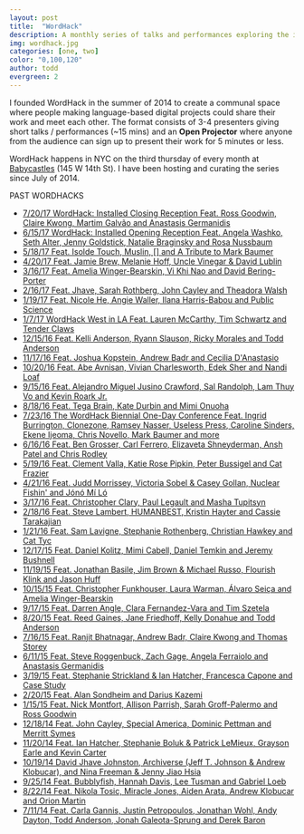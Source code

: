 ```yaml
---
layout: post
title:  "WordHack"
description: A monthly series of talks and performances exploring the intersection of language and technology at Babycastles in NYC that I founded and host.
img: wordhack.jpg
categories: [one, two]
color: "0,100,120"
author: todd
evergreen: 2
---
```


I founded WordHack in the summer of 2014 to create a communal space where people making language-based digital projects could share their work and meet each other. The format consists of 3-4 presenters giving short talks / performances (~15 mins) and an **Open Projector** where anyone from the audience can sign up to present their work for 5 minutes or less. 

WordHack happens in NYC on the third thursday of every month at [Babycastles](http://babycastles.com) (145 W 14th St). I have been hosting and curating the series since July of 2014.

PAST WORDHACKS
- [7/20/17 WordHack: Installed Closing Reception Feat. Ross Goodwin, Claire Kwong, Martim Galvão and Anastasis Germanidis](https://www.facebook.com/events/797450103754474/)
- [6/15/17 WordHack: Installed Opening Reception Feat. Angela Washko, Seth Alter, Jenny Goldstick, Natalie Braginsky and Rosa Nussbaum](https://www.facebook.com/events/331243147295118/)
- [5/18/17 Feat. Isolde Touch, Muslin, [] and A Tribute to Mark Baumer](https://www.facebook.com/events/405705919829170/)
- [4/20/17 Feat. Jamie Brew, Melanie Hoff, Uncle Vinegar & David Lublin](https://www.facebook.com/events/1414638155273866/)
- [3/16/17 Feat. Amelia Winger-Bearskin, Vi Khi Nao and David Bering-Porter](https://www.facebook.com/events/1013931788708240/)
- [2/16/17 Feat. Jhave, Sarah Rothberg, John Cayley and Theadora Walsh](https://www.facebook.com/events/1636334346670558/)
- [1/19/17 Feat. Nicole He, Angie Waller, Ilana Harris-Babou and Public Science](https://www.facebook.com/events/1765460560441734/)
- [1/7/17 WordHack West in LA Feat. Lauren McCarthy, Tim Schwartz and Tender Claws](https://www.facebook.com/events/170497000095615/)
- [12/15/16 Feat. Kelli Anderson, Ryann Slauson, Ricky Morales and Todd Anderson](https://www.facebook.com/events/354082391612205/)
- [11/17/16 Feat. Joshua Kopstein, Andrew Badr and Cecilia D'Anastasio](https://www.facebook.com/events/1348210528523091/)
- [10/20/16 Feat. Abe Avnisan, Vivian Charlesworth, Edek Sher and Nandi Loaf](https://www.facebook.com/events/196256427471642/)
- [9/15/16 Feat. Alejandro Miguel Jusino Crawford, Sal Randolph, Lam Thuy Vo and Kevin Roark Jr.](https://www.facebook.com/events/1676029872716245/)
- [8/18/16 Feat. Tega Brain, Kate Durbin and Mimi Onuoha](https://www.facebook.com/events/1571932603111131/)
- [7/23/16 The WordHack Biennial One-Day Conference Feat. Ingrid Burrington, Clonezone, Ramsey Nasser, Useless Press, Caroline Sinders, Ekene Ijeoma, Chris Novello, Mark Baumer and more](https://www.facebook.com/events/1562525747385688/)
- [6/16/16 Feat. Ben Grosser, Carl Ferrero, Elizaveta Shneyderman, Ansh Patel and Chris Rodley](https://www.facebook.com/events/137936156615456/)
- [5/19/16 Feat. Clement Valla, Katie Rose Pipkin, Peter Bussigel and Cat Frazier](https://www.facebook.com/events/1178168905550699/)
- [4/21/16 Feat. Judd Morrissey, Victoria Sobel & Casey Gollan, Nuclear Fishin' and Jónó Mí Ló](https://www.facebook.com/events/1724929464415542/)
- [3/17/16 Feat. Christopher Clary, Paul Legault and Masha Tupitsyn](https://www.facebook.com/events/177642639283231/)
- [2/18/16 Feat. Steve Lambert, HUMANBEST, Kristin Hayter and Cassie Tarakajian](https://www.facebook.com/events/174740289562055/)
- [1/21/16 Feat. Sam Lavigne, Stephanie Rothenberg, Christian Hawkey and Cat Tyc](https://www.facebook.com/events/1647939085471751/)
- [12/17/15 Feat. Daniel Kolitz, Mimi Cabell, Daniel Temkin and Jeremy Bushnell](https://www.facebook.com/events/198661763808371/)
- [11/19/15 Feat. Jonathan Basile, Jim Brown & Michael Russo, Flourish Klink and Jason Huff](https://www.facebook.com/events/701084330022525/)
- [10/15/15 Feat. Christopher Funkhouser, Laura Warman, Álvaro Seiça and Amelia Winger-Bearskin](https://www.facebook.com/events/995753600489468/)
- [9/17/15 Feat. Darren Angle, Clara Fernandez-Vara and Tim Szetela](https://www.facebook.com/events/175393149460645/)
- [8/20/15 Feat. Reed Gaines, Jane Friedhoff, Kelly Donahue and Todd Anderson](https://www.facebook.com/events/1613953192206065/)
- [7/16/15 Feat. Ranjit Bhatnagar, Andrew Badr, Claire Kwong and Thomas Storey](https://www.facebook.com/events/855508304542033/)
- [6/11/15 Feat. Steve Roggenbuck, Zach Gage, Angela Ferraiolo and Anastasis Germanidis](https://www.facebook.com/events/1619455494936880/)
- [3/19/15 Feat. Stephanie Strickland & Ian Hatcher, Francesca Capone and Case Study](https://www.facebook.com/events/745307942250509/)
- [2/20/15 Feat. Alan Sondheim and Darius Kazemi](https://www.facebook.com/events/1537176459865170/)
- [1/15/15 Feat. Nick Montfort, Allison Parrish, Sarah Groff-Palermo and Ross Goodwin](https://www.facebook.com/events/1537176459865170/)
- [12/18/14 Feat. John Cayley, Special America, Dominic Pettman and Merritt Symes](https://www.facebook.com/events/406156156201865/)
- [11/20/14 Feat. Ian Hatcher, Stephanie Boluk & Patrick LeMieux, Grayson Earle and Kevin Carter](https://www.facebook.com/events/1546474875585758/)
- [10/19/14 David Jhave Johnston, Archiverse (Jeff T. Johnson & Andrew Klobucar), and Nina Freeman & Jenny Jiao Hsia](https://www.facebook.com/events/708836872538337/)
- [9/25/14 Feat. Bubblyfish, Hannah Davis, Lee Tusman and Gabriel Loeb](https://www.facebook.com/events/1566033796958481/)
- [8/22/14 Feat. Nikola Tosic, Miracle Jones, Aiden Arata, Andrew Klobucar and Orion Martin](https://www.facebook.com/events/755620237833151/)
- [7/11/14 Feat. Carla Gannis, Justin Petropoulos, Jonathan Wohl, Andy Dayton, Todd Anderson, Jonah Galeota-Sprung and Derek Baron](https://www.facebook.com/events/667940996622631/)


